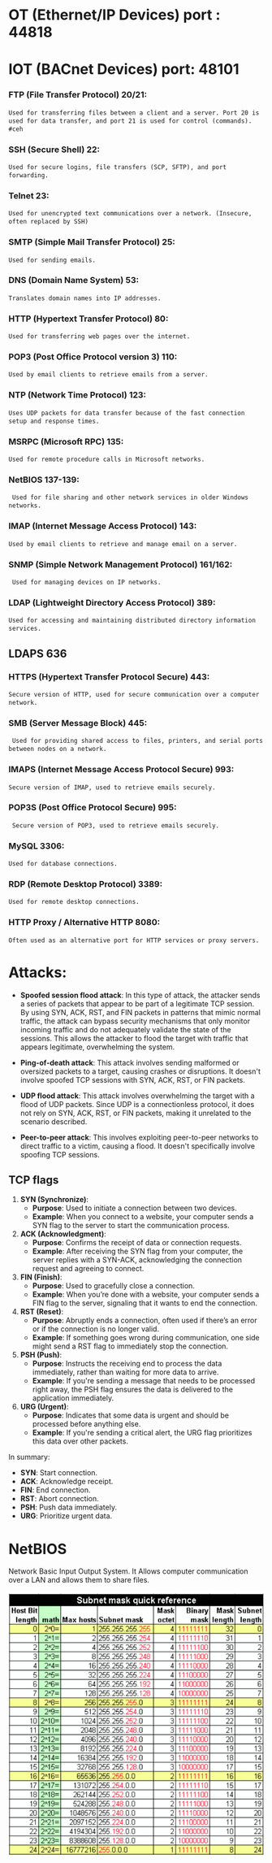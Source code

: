 # OT (Ethernet/IP Devices) port : 44818
# IOT (BACnet Devices) port: 48101


### **FTP (File Transfer Protocol) 20/21**: 
    Used for transferring files between a client and a server. Port 20 is used for data transfer, and port 21 is used for control (commands). #ceh

### **SSH (Secure Shell) 22**: 
    Used for secure logins, file transfers (SCP, SFTP), and port forwarding.

### **Telnet 23**: 
    Used for unencrypted text communications over a network. (Insecure, often replaced by SSH)

### **SMTP (Simple Mail Transfer Protocol) 25**: 
    Used for sending emails.

### **DNS (Domain Name System) 53**: 
    Translates domain names into IP addresses. 
    
### **HTTP (Hypertext Transfer Protocol) 80**: 
    Used for transferring web pages over the internet.

### **POP3 (Post Office Protocol version 3) 110**: 
    Used by email clients to retrieve emails from a server.

### **NTP (Network Time Protocol) 123**:
	Uses UDP packets for data transfer because of the fast connection setup and response times.
	
### **MSRPC (Microsoft RPC) 135**: 
    Used for remote procedure calls in Microsoft networks.

### **NetBIOS 137-139**: 
     Used for file sharing and other network services in older Windows networks.

### **IMAP (Internet Message Access Protocol) 143**: 
    Used by email clients to retrieve and manage email on a server.

### **SNMP (Simple Network Management Protocol) 161/162**: 
     Used for managing devices on IP networks.
     
### **LDAP (Lightweight Directory Access Protocol) 389**: 
    Used for accessing and maintaining distributed directory information services.

## **LDAPS 636**
    
### **HTTPS (Hypertext Transfer Protocol Secure) 443**: 
    Secure version of HTTP, used for secure communication over a computer network.
### **SMB (Server Message Block) 445**: 
     Used for providing shared access to files, printers, and serial ports between nodes on a network.

### **IMAPS (Internet Message Access Protocol Secure) 993**: 
    Secure version of IMAP, used to retrieve emails securely.

### **POP3S (Post Office Protocol Secure) 995**: 
     Secure version of POP3, used to retrieve emails securely.

### **MySQL 3306**: 
    Used for database connections.

### **RDP (Remote Desktop Protocol) 3389**: 
    Used for remote desktop connections.

### **HTTP Proxy / Alternative HTTP 8080**: 
    Often used as an alternative port for HTTP services or proxy servers.

# Attacks:
- **Spoofed session flood attack**: In this type of attack, the attacker sends a series of packets that appear to be part of a legitimate TCP session. By using SYN, ACK, RST, and FIN packets in patterns that mimic normal traffic, the attack can bypass security mechanisms that only monitor incoming traffic and do not adequately validate the state of the sessions. This allows the attacker to flood the target with traffic that appears legitimate, overwhelming the system.

- **Ping-of-death attack**: This attack involves sending malformed or oversized packets to a target, causing crashes or disruptions. It doesn't involve spoofed TCP sessions with SYN, ACK, RST, or FIN packets.

- **UDP flood attack**: This attack involves overwhelming the target with a flood of UDP packets. Since UDP is a connectionless protocol, it does not rely on SYN, ACK, RST, or FIN packets, making it unrelated to the scenario described.

- **Peer-to-peer attack**: This involves exploiting peer-to-peer networks to direct traffic to a victim, causing a flood. It doesn't specifically involve spoofing TCP sessions.


## TCP flags

1. **SYN (Synchronize)**:
    - **Purpose**: Used to initiate a connection between two devices.
    - **Example**: When you connect to a website, your computer sends a SYN flag to the server to start the communication process.
2. **ACK (Acknowledgment)**:
    - **Purpose**: Confirms the receipt of data or connection requests.
    - **Example**: After receiving the SYN flag from your computer, the server replies with a SYN-ACK, acknowledging the connection request and agreeing to connect.
3. **FIN (Finish)**:
    - **Purpose**: Used to gracefully close a connection.
    - **Example**: When you’re done with a website, your computer sends a FIN flag to the server, signaling that it wants to end the connection.
4. **RST (Reset)**:
    - **Purpose**: Abruptly ends a connection, often used if there’s an error or if the connection is no longer valid.
    - **Example**: If something goes wrong during communication, one side might send a RST flag to immediately stop the connection.
5. **PSH (Push)**:
    - **Purpose**: Instructs the receiving end to process the data immediately, rather than waiting for more data to arrive.
    - **Example**: If you're sending a message that needs to be processed right away, the PSH flag ensures the data is delivered to the application immediately.
6. **URG (Urgent)**:
    - **Purpose**: Indicates that some data is urgent and should be processed before anything else.
    - **Example**: If you're sending a critical alert, the URG flag prioritizes this data over other packets.

In summary:

- **SYN**: Start connection.
- **ACK**: Acknowledge receipt.
- **FIN**: End connection.
- **RST**: Abort connection.
- **PSH**: Push data immediately.
- **URG**: Prioritize urgent data.

# NetBIOS 
Network Basic Input Output System. It Allows computer communication over a LAN and allows them to share files.


![01](assets/submask.png)
